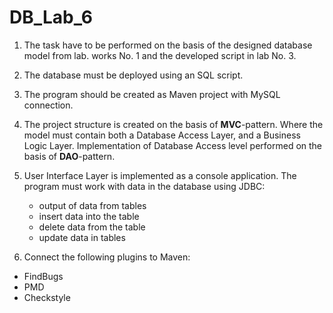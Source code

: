 # DB_Lab_6


1. The task have to be  performed on the basis of the designed database model
  from lab. works No. 1 and the developed script in lab No. 3.
  
2. The database must be deployed using an SQL script.

3. The program should be created as Maven
  project with MySQL connection.
  
4. The project structure is created on the basis of **MVC**-pattern. Where
  the model must contain both a Database Access Layer, and a
  Business Logic Layer. Implementation of Database Access level
  performed on the basis of **DAO**-pattern.
   
5. User Interface Layer is implemented as a console
   application. The program must work with
   data in the database using JDBC:
   - output of data from tables
   - insert data into the table
   - delete data from the table
   - update data in tables
    
6. Connect the following plugins to Maven:
- FindBugs
- PMD
- Checkstyle
